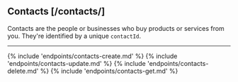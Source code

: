 ## Contacts [/contacts/]

Contacts are the people or businesses who buy products or services from you.  They're identified by a unique `contactId`.

---
{% include 'endpoints/contacts-create.md' %}
{% include 'endpoints/contacts-update.md' %}
{% include 'endpoints/contacts-delete.md' %}
{% include 'endpoints/contacts-get.md' %}
